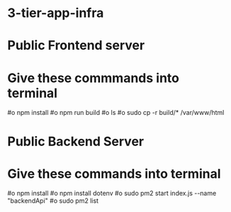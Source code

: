 # 3-tier-app-infra

# Public Frontend server
# Give these commmands into terminal
#o	npm install
#o	npm run build
#o	ls
#o	sudo cp -r build/* /var/www/html

# Public Backend Server
# Give these commands into terminal
#o	npm install
#o	npm install dotenv
#o	sudo pm2 start index.js --name "backendApi"
#o	sudo pm2 list